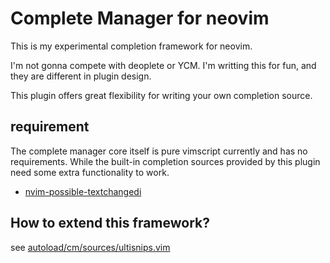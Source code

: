 
# Complete Manager for neovim 

This is my experimental completion framework for neovim.

I'm not gonna compete with deoplete or YCM. I'm writting this for fun, and they
are different in plugin design.

This plugin offers great flexibility for writing your own completion source.


## requirement

The complete manager core itself is pure vimscript currently and has no
requirements. While the built-in completion sources provided by this plugin
need some extra functionality to work.

- [nvim-possible-textchangedi](https://github.com/roxma/nvim-possible-textchangedi)

## How to extend this framework?

see [autoload/cm/sources/ultisnips.vim](autoload/cm/sources/ultisnips.vim)


